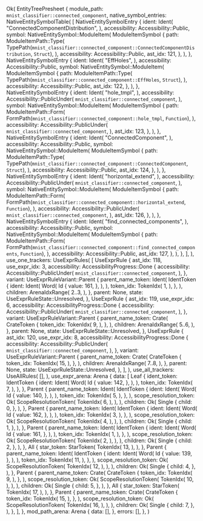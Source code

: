 Ok(
    EntityTreePresheet {
        module_path: `mnist_classifier::connected_component`,
        native_symbol_entries: NativeEntitySymbolTable(
            [
                NativeEntitySymbolEntry {
                    ident: Ident(
                        "ConnectedComponentDistribution",
                    ),
                    accessibility: Accessibility::Public,
                    symbol: NativeEntitySymbol::ModuleItem(
                        ModuleItemSymbol {
                            path: ModuleItemPath::Type(
                                TypePath(`mnist_classifier::connected_component::ConnectedComponentDistribution`, `Struct`),
                            ),
                            accessibility: Accessibility::Public,
                            ast_idx: 121,
                        },
                    ),
                },
                NativeEntitySymbolEntry {
                    ident: Ident(
                        "EffHoles",
                    ),
                    accessibility: Accessibility::Public,
                    symbol: NativeEntitySymbol::ModuleItem(
                        ModuleItemSymbol {
                            path: ModuleItemPath::Type(
                                TypePath(`mnist_classifier::connected_component::EffHoles`, `Struct`),
                            ),
                            accessibility: Accessibility::Public,
                            ast_idx: 122,
                        },
                    ),
                },
                NativeEntitySymbolEntry {
                    ident: Ident(
                        "hole_tmpl",
                    ),
                    accessibility: Accessibility::PublicUnder(
                        `mnist_classifier::connected_component`,
                    ),
                    symbol: NativeEntitySymbol::ModuleItem(
                        ModuleItemSymbol {
                            path: ModuleItemPath::Form(
                                FormPath(`mnist_classifier::connected_component::hole_tmpl`, `Function`),
                            ),
                            accessibility: Accessibility::PublicUnder(
                                `mnist_classifier::connected_component`,
                            ),
                            ast_idx: 123,
                        },
                    ),
                },
                NativeEntitySymbolEntry {
                    ident: Ident(
                        "ConnectedComponent",
                    ),
                    accessibility: Accessibility::Public,
                    symbol: NativeEntitySymbol::ModuleItem(
                        ModuleItemSymbol {
                            path: ModuleItemPath::Type(
                                TypePath(`mnist_classifier::connected_component::ConnectedComponent`, `Struct`),
                            ),
                            accessibility: Accessibility::Public,
                            ast_idx: 124,
                        },
                    ),
                },
                NativeEntitySymbolEntry {
                    ident: Ident(
                        "horizontal_extend",
                    ),
                    accessibility: Accessibility::PublicUnder(
                        `mnist_classifier::connected_component`,
                    ),
                    symbol: NativeEntitySymbol::ModuleItem(
                        ModuleItemSymbol {
                            path: ModuleItemPath::Form(
                                FormPath(`mnist_classifier::connected_component::horizontal_extend`, `Function`),
                            ),
                            accessibility: Accessibility::PublicUnder(
                                `mnist_classifier::connected_component`,
                            ),
                            ast_idx: 126,
                        },
                    ),
                },
                NativeEntitySymbolEntry {
                    ident: Ident(
                        "find_connected_components",
                    ),
                    accessibility: Accessibility::Public,
                    symbol: NativeEntitySymbol::ModuleItem(
                        ModuleItemSymbol {
                            path: ModuleItemPath::Form(
                                FormPath(`mnist_classifier::connected_component::find_connected_components`, `Function`),
                            ),
                            accessibility: Accessibility::Public,
                            ast_idx: 127,
                        },
                    ),
                },
            ],
        ),
        use_one_trackers: UseExprRules(
            [
                UseExprRule {
                    ast_idx: 118,
                    use_expr_idx: 3,
                    accessibility: AccessibilityProgress::Done {
                        accessibility: Accessibility::PublicUnder(
                            `mnist_classifier::connected_component`,
                        ),
                    },
                    variant: UseExprRuleVariant::Parent {
                        parent_name_token: Ident(
                            IdentToken {
                                ident: Ident(
                                    Word(
                                        Id {
                                            value: 161,
                                        },
                                    ),
                                ),
                                token_idx: TokenIdx(
                                    1,
                                ),
                            },
                        ),
                        children: ArenaIdxRange(
                            2..3,
                        ),
                    },
                    parent: None,
                    state: UseExprRuleState::Unresolved,
                },
                UseExprRule {
                    ast_idx: 119,
                    use_expr_idx: 6,
                    accessibility: AccessibilityProgress::Done {
                        accessibility: Accessibility::PublicUnder(
                            `mnist_classifier::connected_component`,
                        ),
                    },
                    variant: UseExprRuleVariant::Parent {
                        parent_name_token: Crate(
                            CrateToken {
                                token_idx: TokenIdx(
                                    9,
                                ),
                            },
                        ),
                        children: ArenaIdxRange(
                            5..6,
                        ),
                    },
                    parent: None,
                    state: UseExprRuleState::Unresolved,
                },
                UseExprRule {
                    ast_idx: 120,
                    use_expr_idx: 8,
                    accessibility: AccessibilityProgress::Done {
                        accessibility: Accessibility::PublicUnder(
                            `mnist_classifier::connected_component`,
                        ),
                    },
                    variant: UseExprRuleVariant::Parent {
                        parent_name_token: Crate(
                            CrateToken {
                                token_idx: TokenIdx(
                                    15,
                                ),
                            },
                        ),
                        children: ArenaIdxRange(
                            7..8,
                        ),
                    },
                    parent: None,
                    state: UseExprRuleState::Unresolved,
                },
            ],
        ),
        use_all_trackers: UseAllRules(
            [],
        ),
        use_expr_arena: Arena {
            data: [
                Leaf {
                    ident_token: IdentToken {
                        ident: Ident(
                            Word(
                                Id {
                                    value: 142,
                                },
                            ),
                        ),
                        token_idx: TokenIdx(
                            7,
                        ),
                    },
                },
                Parent {
                    parent_name_token: Ident(
                        IdentToken {
                            ident: Ident(
                                Word(
                                    Id {
                                        value: 140,
                                    },
                                ),
                            ),
                            token_idx: TokenIdx(
                                5,
                            ),
                        },
                    ),
                    scope_resolution_token: Ok(
                        ScopeResolutionToken(
                            TokenIdx(
                                6,
                            ),
                        ),
                    ),
                    children: Ok(
                        Single {
                            child: 0,
                        },
                    ),
                },
                Parent {
                    parent_name_token: Ident(
                        IdentToken {
                            ident: Ident(
                                Word(
                                    Id {
                                        value: 162,
                                    },
                                ),
                            ),
                            token_idx: TokenIdx(
                                3,
                            ),
                        },
                    ),
                    scope_resolution_token: Ok(
                        ScopeResolutionToken(
                            TokenIdx(
                                4,
                            ),
                        ),
                    ),
                    children: Ok(
                        Single {
                            child: 1,
                        },
                    ),
                },
                Parent {
                    parent_name_token: Ident(
                        IdentToken {
                            ident: Ident(
                                Word(
                                    Id {
                                        value: 161,
                                    },
                                ),
                            ),
                            token_idx: TokenIdx(
                                1,
                            ),
                        },
                    ),
                    scope_resolution_token: Ok(
                        ScopeResolutionToken(
                            TokenIdx(
                                2,
                            ),
                        ),
                    ),
                    children: Ok(
                        Single {
                            child: 2,
                        },
                    ),
                },
                All {
                    star_token: StarToken(
                        TokenIdx(
                            13,
                        ),
                    ),
                },
                Parent {
                    parent_name_token: Ident(
                        IdentToken {
                            ident: Ident(
                                Word(
                                    Id {
                                        value: 139,
                                    },
                                ),
                            ),
                            token_idx: TokenIdx(
                                11,
                            ),
                        },
                    ),
                    scope_resolution_token: Ok(
                        ScopeResolutionToken(
                            TokenIdx(
                                12,
                            ),
                        ),
                    ),
                    children: Ok(
                        Single {
                            child: 4,
                        },
                    ),
                },
                Parent {
                    parent_name_token: Crate(
                        CrateToken {
                            token_idx: TokenIdx(
                                9,
                            ),
                        },
                    ),
                    scope_resolution_token: Ok(
                        ScopeResolutionToken(
                            TokenIdx(
                                10,
                            ),
                        ),
                    ),
                    children: Ok(
                        Single {
                            child: 5,
                        },
                    ),
                },
                All {
                    star_token: StarToken(
                        TokenIdx(
                            17,
                        ),
                    ),
                },
                Parent {
                    parent_name_token: Crate(
                        CrateToken {
                            token_idx: TokenIdx(
                                15,
                            ),
                        },
                    ),
                    scope_resolution_token: Ok(
                        ScopeResolutionToken(
                            TokenIdx(
                                16,
                            ),
                        ),
                    ),
                    children: Ok(
                        Single {
                            child: 7,
                        },
                    ),
                },
            ],
        },
        mod_path_arena: Arena {
            data: [],
        },
        errors: [],
    },
)